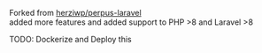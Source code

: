 Forked from [herziwp/perpus-laravel](https://github.com/herziwp/perpus-laravel) <br> 
added more features and added support to PHP >8 and Laravel >8

TODO: Dockerize and Deploy this
